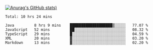 [![Anurag's GitHub stats](https://github-readme-stats.vercel.app/api?username=Old-Camel&show_icons=true&theme=dark))](https://github.com/anuraghazra/github-readme-stats)
<!--START_SECTION:waka-->
```text
Total: 10 hrs 24 mins

Java         8 hrs 9 mins    ███████████████████▒░░░░░   77.07 % 
JavaScript   52 mins         ██░░░░░░░░░░░░░░░░░░░░░░░   08.32 % 
TypeScript   29 mins         █░░░░░░░░░░░░░░░░░░░░░░░░   04.59 % 
XML          20 mins         ▓░░░░░░░░░░░░░░░░░░░░░░░░   03.20 % 
Markdown     13 mins         ▓░░░░░░░░░░░░░░░░░░░░░░░░   02.20 % 
```
<!--END_SECTION:waka-->

